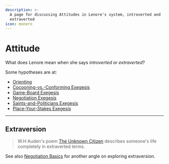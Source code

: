 ```yaml
---
description: >-
  A page for discussing Attitudes in Lenore's system, introverted and
  extraverted
icon: monero
---
```


# Attitude

What does Lenore mean when she says _introverted_ or _extraverted_?

Some hypotheses are at:

* [Orienting](../../sign-interpretation/orienting/)
* [Cocooning-vs.-Conforming Exegesis](../../exegeses-and-hypotheses/cocooning-vs.-conforming.md)
* [Game-Board Exegesis](../../exegeses-and-hypotheses/game-board.md)
* [Negotiation Exegesis](../../exegeses-and-hypotheses/negotiation-exegesis.md)
* [Saints-and-Politicians Exegesis](../../exegeses-and-hypotheses/saints-and-politicians.md)
* [Place-Your-Stakes Exegesis](../../exegeses-and-hypotheses/place-your-stakes.md)

***

## Extraversion

> W.H Auden's poem [The Unknown Citizen](https://poets.org/poem/unknown-citizen) describes someone's life completely in extraverted terms.&#x20;

See also [Negotiation Basics](../../exegeses-and-hypotheses/negotiation-exegesis.md#negotiation-basics) for another angle on exploring extraversion.

